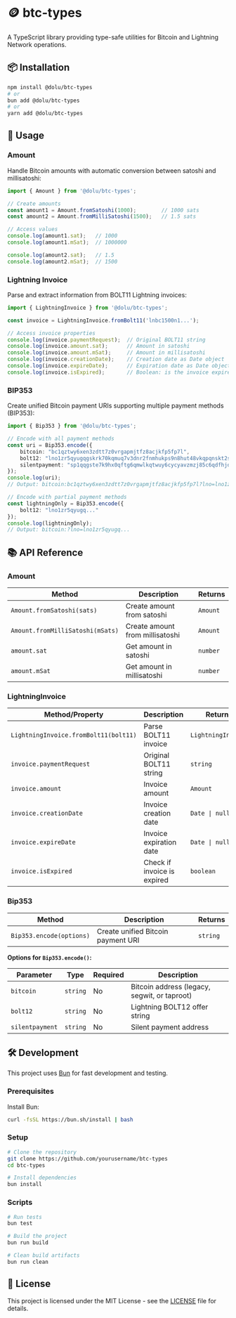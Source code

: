# 🪙 btc-types

A TypeScript library providing type-safe utilities for Bitcoin and Lightning Network operations.

## 📦 Installation

```bash
npm install @dolu/btc-types
# or
bun add @dolu/btc-types
# or  
yarn add @dolu/btc-types
```

## 🚀 Usage

### Amount

Handle Bitcoin amounts with automatic conversion between satoshi and millisatoshi:

```typescript
import { Amount } from '@dolu/btc-types';

// Create amounts
const amount1 = Amount.fromSatoshi(1000);        // 1000 sats
const amount2 = Amount.fromMilliSatoshi(1500);   // 1.5 sats

// Access values
console.log(amount1.sat);   // 1000
console.log(amount1.mSat);  // 1000000

console.log(amount2.sat);   // 1.5  
console.log(amount2.mSat);  // 1500
```

### Lightning Invoice

Parse and extract information from BOLT11 Lightning invoices:

```typescript
import { LightningInvoice } from '@dolu/btc-types';

const invoice = LightningInvoice.fromBolt11('lnbc1500n1...');

// Access invoice properties
console.log(invoice.paymentRequest);  // Original BOLT11 string
console.log(invoice.amount.sat);      // Amount in satoshi
console.log(invoice.amount.mSat);     // Amount in millisatoshi
console.log(invoice.creationDate);    // Creation date as Date object
console.log(invoice.expireDate);      // Expiration date as Date object  
console.log(invoice.isExpired);       // Boolean: is the invoice expired?
```

### BIP353 

Create unified Bitcoin payment URIs supporting multiple payment methods (BIP353):

```typescript
import { Bip353 } from '@dolu/btc-types';

// Encode with all payment methods
const uri = Bip353.encode({
    bitcoin: "bc1qztwy6xen3zdtt7z0vrgapmjtfz8acjkfp5fp7l",
    bolt12: "lno1zr5qyugqgskrk70kqmuq7v3dnr2fnmhukps9n8hut48vkqpqnskt2svsqwjakp7k6pyhtkuxw7y2kqmsxlwruhzqv0zsnhh9q3t9xhx39suc6qsr07ekm5esdyum0w66mnx8vdquwvp7dp5jp7j3v5cp6aj0w329fnkqqv60q96sz5nkrc5r95qffx002q53tqdk8x9m2tmt85jtpmcycvfnrpx3lr45h2g7na3sec7xguctfzzcm8jjqtj5ya27te60j03vpt0vq9tm2n9yxl2hngfnmygesa25s4u4zlxewqpvp94xt7rur4rhxunwkthk9vly3lm5hh0pqv4aymcqejlgssnlpzwlggykkajp7yjs5jvr2agkyypcdlj280cy46jpynsezrcj2kwa2lyr8xvd6lfkph4xrxtk2xc3lpq",
    silentpayment: "sp1qqgste7k9hx0qftg6qmwlkqtwuy6cycyavzmzj85c6qdfhjdpdjtdgqjuexzk6murw56suy3e0rd2cgqvycxttddwsvgxe2usfpxumr70xc9pkqwv"
});
console.log(uri); 
// Output: bitcoin:bc1qztwy6xen3zdtt7z0vrgapmjtfz8acjkfp5fp7l?lno=lno1zr5qyugq...&sp=sp1qqgste7k9hx0q...

// Encode with partial payment methods
const lightningOnly = Bip353.encode({
    bolt12: "lno1zr5qyugq..."
});
console.log(lightningOnly);
// Output: bitcoin:?lno=lno1zr5qyugq...
```

## 📚 API Reference

### Amount

| Method | Description | Returns |
|--------|-------------|---------|
| `Amount.fromSatoshi(sats)` | Create amount from satoshi | `Amount` |
| `Amount.fromMilliSatoshi(mSats)` | Create amount from millisatoshi | `Amount` |
| `amount.sat` | Get amount in satoshi | `number` |
| `amount.mSat` | Get amount in millisatoshi | `number` |

### LightningInvoice

| Method/Property | Description | Returns |
|-----------------|-------------|---------|
| `LightningInvoice.fromBolt11(bolt11)` | Parse BOLT11 invoice | `LightningInvoice` |
| `invoice.paymentRequest` | Original BOLT11 string | `string` |
| `invoice.amount` | Invoice amount | `Amount` |
| `invoice.creationDate` | Invoice creation date | `Date \| null` |
| `invoice.expireDate` | Invoice expiration date | `Date \| null` |
| `invoice.isExpired` | Check if invoice is expired | `boolean` |

### Bip353

| Method | Description | Returns |
|--------|-------------|---------|
| `Bip353.encode(options)` | Create unified Bitcoin payment URI | `string` |

**Options for `Bip353.encode()`:**

| Parameter | Type | Required | Description |
|-----------|------|----------|-------------|
| `bitcoin` | `string` | No | Bitcoin address (legacy, segwit, or taproot) |
| `bolt12` | `string` | No | Lightning BOLT12 offer string |
| `silentpayment` | `string` | No | Silent payment address |

## 🛠️ Development

This project uses [Bun](https://bun.sh) for fast development and testing.

### Prerequisites

Install Bun:
```bash
curl -fsSL https://bun.sh/install | bash
```

### Setup

```bash
# Clone the repository
git clone https://github.com/yourusername/btc-types
cd btc-types

# Install dependencies
bun install
```

### Scripts

```bash
# Run tests
bun test

# Build the project
bun run build

# Clean build artifacts
bun run clean
```


## 📄 License

This project is licensed under the MIT License - see the [LICENSE](LICENSE) file for details.
